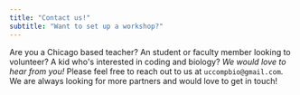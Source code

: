 ```yaml
---
title: "Contact us!"
subtitle: "Want to set up a workshop?"
---
```


Are you a Chicago based teacher? An student or faculty member looking to volunteer? A kid who's interested in coding and biology? *We would love to hear from you!* Please feel free to reach out to us at  `uccompbio@gmail.com`. We are always looking for more partners and would love to get in touch!

